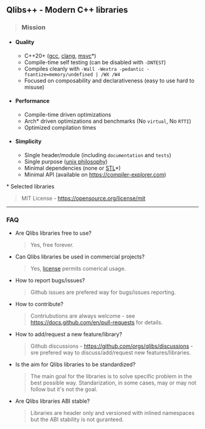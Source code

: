 ## Qlibs++ - Modern C++ libraries

> ### Mission

- #### Quality

  - C++20+ ([gcc](https://gcc.gnu.org), [clang](https://clang.llvm.org), [msvc](https://visualstudio.microsoft.com/vs/features/cplusplus)\*)
  - Compile-time self testing (can be disabled with `-DNTEST`)
  - Compiles cleanly with `-Wall -Wextra -pedantic -fsantize=memory/undefined | /WX /W4`
  - Focused on composability and declarativeness (easy to use hard to misuse)

- #### Performance

  - Compile-time driven optimizations
  - Arch\* driven optimizations and benchmarks (No `virtual`, No `RTTI`)
  - Optimized compilation times

- #### Simplicity

  - Single header/module (including `documentation` and `tests`)
  - Single purpose ([unix philosophy](https://en.wikipedia.org/wiki/Unix_philosophy))
  - Minimal dependencies (none or [STL](https://en.wikipedia.org/wiki/Standard_Template_Library)*)
  - Minimal API (available on https://compiler-explorer.com)

\* Selected libraries

> MIT License - https://opensource.org/license/mit

---

### FAQ

- Are Qlibs libraries free to use?

    > Yes, free forever.

- Can Qlibs libraries be used in commercial projects?

    > Yes, [license](https://opensource.org/license/mit) permits comerical usage.

- How to report bugs/issues?

    > Github issues are prefered way for bugs/issues reporting.

- How to contribute?

    > Contriubutions are always welcome - see https://docs.github.com/en/pull-requests for details.

- How to add/request a new feature/library?

    > Github discussions - https://github.com/orgs/qlibs/discussions - sre prefered way to discuss/add/request new features/libraries.

- Is the aim for Qlibs libraries to be standardized?

    > The main goal for the libraries is to solve specific problem in the best possible way.
      Standarization, in some cases, may or may not follow but it's not the goal.

- Are Qlibs libraries ABI stable?

    > Libraries are header only and versioned with inlined namespaces but the ABI stability is not guranteed.
